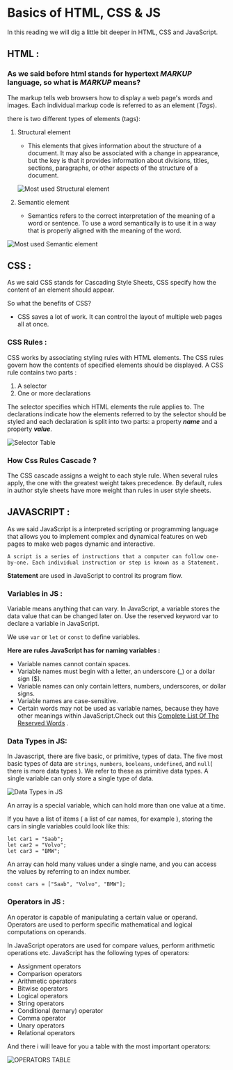 # Basics of HTML, CSS & JS
In this reading we will dig a little bit deeper in HTML, CSS and JavaScript.

## HTML :
### As we said before html stands for hypertext ***MARKUP*** language, so what is ***MARKUP*** means?

The markup tells web browsers how to display a web page's words and images. Each individual markup code is referred to as an element (*Tags*).

there is two different types of elements (tags):
1. Structural element
    * This elements that gives information about the structure of a document. It may also be associated with a change in appearance, but the key is that it provides information about divisions, titles, sections, paragraphs, or other aspects of the structure of a document.

    ![Most used Structural element](https://d2uusema5elisf.cloudfront.net/courses/30-days-of-webdev/day-07/public/assets/table-3.png)

2. Semantic element
    * Semantics refers to the correct interpretation of the meaning of a word or sentence. To use a word semantically is to use it in a way that is properly aligned with the meaning of the word.

![Most used Semantic element](https://miro.medium.com/max/1400/1*JgEkEenQwTNL55fAsbkNgA.png)

## CSS :
As we said CSS stands for Cascading Style Sheets, CSS specify how the content of an element should appear.

So what the benefits of CSS?
* CSS saves a lot of work. It can control the layout of multiple web pages all at once.
### CSS Rules :
CSS works by associating styling rules with HTML elements. The CSS rules govern how the contents of specified elements should be displayed. A CSS rule contains two parts :
1. A selector
2. One or more declarations

The selector specifies which HTML elements the rule applies to. The declarations indicate how the elements referred to by the selector should be styled and each declaration is split into two parts: a property ***name*** and a property ***value***.

![Selector Table](https://i0.wp.com/donnasresources.com/wp-content/uploads/2019/02/CSSSelectorTable.png?resize=590%2C575&ssl=1)

### How Css Rules Cascade ?
The CSS cascade assigns a weight to each style rule. When several rules apply, the one with the greatest weight takes precedence. By default, rules in author style sheets have more weight than rules in user style sheets.

## JAVASCRIPT :
As we said JavaScript is a interpreted scripting or programming language that allows you to implement complex and dynamical features on web pages to make web pages dynamic and interactive.

    A script is a series of instructions that a computer can follow one-by-one. Each individual instruction or step is known as a Statement.

**Statement** are used in JavaScript to control its program flow. 

### Variables in JS :
Variable means anything that can vary. In JavaScript, a variable stores the data value that can be changed later on. Use the reserved keyword var to declare a variable in JavaScript.

We use `var` or `let` or `const` to define variables.

**Here are rules JavaScript has for naming variables :**
* Variable names cannot contain spaces.
* Variable names must begin with a letter, an underscore (_) or a dollar sign ($).
* Variable names can only contain letters, numbers, underscores, or dollar signs.
* Variable names are case-sensitive.
* Certain words may not be used as variable names, because they have other meanings within JavaScript.Check out this [Complete List Of The Reserved Words](https://www.dummies.com/web-design-development/javascript/javascript-for-kids-for-dummies-cheat-sheet/) .

### Data Types in JS:
In Javascript, there are five basic, or primitive, types of data. The five most basic types of data are `strings`, `numbers`, `booleans`, `undefined`, and `null`( there is more data types ). We refer to these as primitive data types. A single variable can only store a single type of data.

![Data Types in JS](https://www.creatingux.com/CIT230/media/images/datatypes.png)

An array is a special variable, which can hold more than one value at a time.

If you have a list of items ( a list of car names, for example ), storing the cars in single variables could look like this:

```
let car1 = "Saab";
let car2 = "Volvo";
let car3 = "BMW";
```

An array can hold many values under a single name, and you can access the values by referring to an index number.

```
const cars = ["Saab", "Volvo", "BMW"];
```
### Operators in JS :
An operator is capable of manipulating a certain value or operand. Operators are used to perform specific mathematical and logical computations on operands.

 In JavaScript operators are used for compare values, perform arithmetic operations etc. JavaScript has the following types of operators:

* Assignment operators
* Comparison operators
* Arithmetic operators
* Bitwise operators
* Logical operators
* String operators
* Conditional (ternary) operator
* Comma operator
* Unary operators
* Relational operators

And there i will leave for you a table with the most important operators:

![OPERATORS TABLE](https://i.pinimg.com/originals/13/09/cb/1309cb725dea3e859a873607dd298d00.png)
